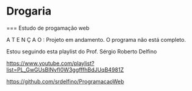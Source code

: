 # Drogaria
=== Estudo de progamação web

A T E N Ç A O : Projeto em andamento. O programa não está completo.

Estou seguindo esta playlist do Prof. Sérgio Roberto Delfino 

https://www.youtube.com/playlist?list=PL_GwGUsBlNyfI0W3ggfffhBdJUqB4981Z

https://github.com/srdelfino/ProgramacaoWeb

